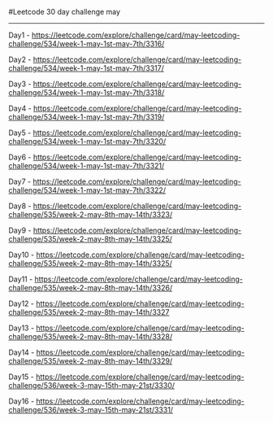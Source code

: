 #Leetcode 30 day challenge may

---
Day1 - https://leetcode.com/explore/challenge/card/may-leetcoding-challenge/534/week-1-may-1st-may-7th/3316/

Day2 - https://leetcode.com/explore/challenge/card/may-leetcoding-challenge/534/week-1-may-1st-may-7th/3317/

Day3 - https://leetcode.com/explore/challenge/card/may-leetcoding-challenge/534/week-1-may-1st-may-7th/3318/

Day4 - https://leetcode.com/explore/challenge/card/may-leetcoding-challenge/534/week-1-may-1st-may-7th/3319/

Day5 - https://leetcode.com/explore/challenge/card/may-leetcoding-challenge/534/week-1-may-1st-may-7th/3320/

Day6 - https://leetcode.com/explore/challenge/card/may-leetcoding-challenge/534/week-1-may-1st-may-7th/3321/

Day7 - https://leetcode.com/explore/challenge/card/may-leetcoding-challenge/534/week-1-may-1st-may-7th/3322/

Day8 - https://leetcode.com/explore/challenge/card/may-leetcoding-challenge/535/week-2-may-8th-may-14th/3323/

Day9 - https://leetcode.com/explore/challenge/card/may-leetcoding-challenge/535/week-2-may-8th-may-14th/3325/

Day10 - https://leetcode.com/explore/challenge/card/may-leetcoding-challenge/535/week-2-may-8th-may-14th/3325/

Day11 - https://leetcode.com/explore/challenge/card/may-leetcoding-challenge/535/week-2-may-8th-may-14th/3326/

Day12 - https://leetcode.com/explore/challenge/card/may-leetcoding-challenge/535/week-2-may-8th-may-14th/3327

Day13 - https://leetcode.com/explore/challenge/card/may-leetcoding-challenge/535/week-2-may-8th-may-14th/3328/

Day14 - https://leetcode.com/explore/challenge/card/may-leetcoding-challenge/535/week-2-may-8th-may-14th/3329/

Day15 - https://leetcode.com/explore/challenge/card/may-leetcoding-challenge/536/week-3-may-15th-may-21st/3330/

Day16 - https://leetcode.com/explore/challenge/card/may-leetcoding-challenge/536/week-3-may-15th-may-21st/3331/

